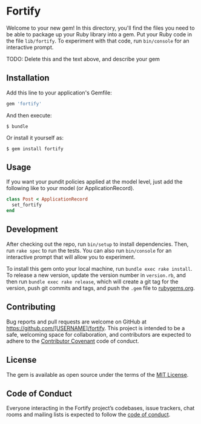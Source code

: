 # Fortify

Welcome to your new gem! In this directory, you'll find the files you need to be able to package up your Ruby library into a gem. Put your Ruby code in the file `lib/fortify`. To experiment with that code, run `bin/console` for an interactive prompt.

TODO: Delete this and the text above, and describe your gem

## Installation

Add this line to your application's Gemfile:

```ruby
gem 'fortify'
```

And then execute:

    $ bundle

Or install it yourself as:

    $ gem install fortify

## Usage

If you want your pundit policies applied at the model level, just add the following like to your model (or ApplicationRecord).

```ruby
class Post < ApplicationRecord
  set_fortify
end
```

## Development

After checking out the repo, run `bin/setup` to install dependencies. Then, run `rake spec` to run the tests. You can also run `bin/console` for an interactive prompt that will allow you to experiment.

To install this gem onto your local machine, run `bundle exec rake install`. To release a new version, update the version number in `version.rb`, and then run `bundle exec rake release`, which will create a git tag for the version, push git commits and tags, and push the `.gem` file to [rubygems.org](https://rubygems.org).

## Contributing

Bug reports and pull requests are welcome on GitHub at https://github.com/[USERNAME]/fortify. This project is intended to be a safe, welcoming space for collaboration, and contributors are expected to adhere to the [Contributor Covenant](http://contributor-covenant.org) code of conduct.

## License

The gem is available as open source under the terms of the [MIT License](http://opensource.org/licenses/MIT).

## Code of Conduct

Everyone interacting in the Fortify project’s codebases, issue trackers, chat rooms and mailing lists is expected to follow the [code of conduct](https://github.com/[USERNAME]/fortify/blob/master/CODE_OF_CONDUCT.md).
